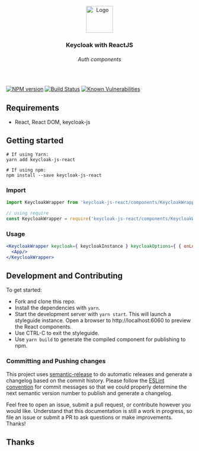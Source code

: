<p align="center">
  <a href="https://mozilla-frontend-infra-components.netlify.com">
    <img src="https://raw.githubusercontent.com/mozilla-frontend-infra/components/master/logo.png" alt="Logo" width=72 height=72>
  </a>

  <h3 align="center">Keycloak with ReactJS</h3>
  <h6 align="center">Auth components</h3>
</p>

<br>

[![NPM version][npm-image]][npm-url]
[![Build Status][travis-image]][travis-url]
[![Known Vulnerabilities][snyk-image]][snyk-url]

## Requirements

* React, React DOM, keycloak-js

## Getting started

```
# If using Yarn:
yarn add keycloak-js-react

# If using npm:
npm install --save keycloak-js-react
```

### Import

```js
import KeycloakWrapper from 'keycloak-js-react/components/KeycloakWrapper';

// using require
const KeycloakWrapper = require('keycloak-js-react/components/KeycloakWrapper').default;
```

### Usage
```jsx harmony
<KeycloakWrapper keycloak={ keycloakInstance } keycloakOptions={ { onLoad: 'check-sso', checkLoginIframeInterval: 1 } } tokenUpdateInterval={300000}>
  <App/>
</KeycloakWrapper>
```

## Development and Contributing

To get started:

- Fork and clone this repo.
- Install the dependencies with `yarn`.
- Start the development server with `yarn start`. This will launch a styleguide instance.
Open a browser to http://localhost:6060 to preview the React components.
- Use CTRL-C to exit the styleguide.
- Use `yarn build` to generate the compiled component for publishing to npm.

### Committing and Pushing changes

This project uses [semantic-release](https://github.com/semantic-release/semantic-release#readme)
to do automatic releases and generate a changelog based on the commit history. Please follow the
[ESLint convention](https://github.com/conventional-changelog/conventional-changelog/blob/master/packages/conventional-changelog-eslint/README.md)
for commit messages so that we could properly determine the next semantic version number to publish and generate a changelog.

Feel free to open an issue, submit a pull request, or contribute however you would like. Understand that this
documentation is still a work in progress, so file an issue or submit a PR to ask questions or make improvements.
Thanks!

## Thanks

[npm-image]: https://img.shields.io/npm/v/keycloak-js-react.svg
[npm-url]: https://www.npmjs.com/package/keycloak-js-react
[snyk-image]: https://snyk.io/test/github/httpsOmkar/auth-react-component/badge.svg?targetFile=package.json
[snyk-url]: https://snyk.io/test/github/httpsOmkar/auth-react-component/badge.svg?targetFile=package.json
[travis-image]: https://travis-ci.org/httpsOmkar/auth-react-component.svg?branch=master
[travis-url]: https://travis-ci.org/httpsOmkar/auth-react-component
